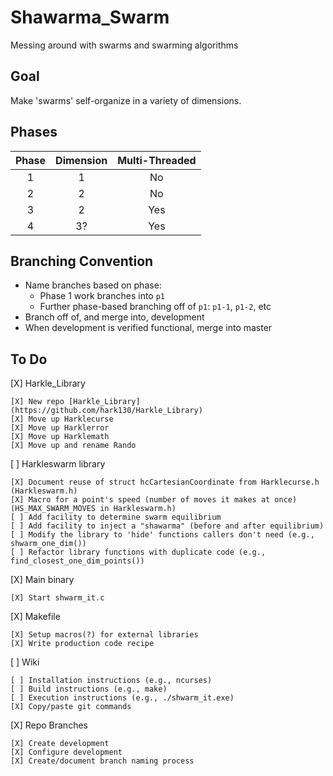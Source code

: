 # Shawarma_Swarm
Messing around with swarms and swarming algorithms

## Goal
Make 'swarms' self-organize in a variety of dimensions.

## Phases

| Phase | Dimension | Multi-Threaded |
| :---: | :-------: | :------------: |
| 1     | 1         | No             |
| 2     | 2         | No             |
| 3     | 2         | Yes            |
| 4     | 3?        | Yes            |

## Branching Convention

* Name branches based on phase:
    * Phase 1 work branches into `p1`
    * Further phase-based branching off of `p1`: `p1-1`, `p1-2`, etc
* Branch off of, and merge into, development
* When development is verified functional, merge into master

## To Do

[X] Harkle_Library

    [X] New repo [Harkle_Library](https://github.com/hark130/Harkle_Library)
    [X] Move up Harklecurse
    [X] Move up Harklerror
    [X] Move up Harklemath
    [X] Move up and rename Rando
[ ] Harkleswarm library

    [X] Document reuse of struct hcCartesianCoordinate from Harklecurse.h (Harkleswarm.h)
    [X] Macro for a point's speed (number of moves it makes at once) (HS_MAX_SWARM_MOVES in Harkleswarm.h)
    [ ] Add facility to determine swarm equilibrium
    [ ] Add facility to inject a "shawarma" (before and after equilibrium)
    [ ] Modify the library to 'hide' functions callers don't need (e.g., shwarm_one_dim())
    [ ] Refactor library functions with duplicate code (e.g., find_closest_one_dim_points())
[X] Main binary

    [X] Start shwarm_it.c
[X] Makefile

    [X] Setup macros(?) for external libraries
    [X] Write production code recipe
[ ] Wiki

    [ ] Installation instructions (e.g., ncurses)
    [ ] Build instructions (e.g., make)
    [ ] Execution instructions (e.g., ./shwarm_it.exe)
    [X] Copy/paste git commands
[X] Repo Branches

    [X] Create development
    [X] Configure development
    [X] Create/document branch naming process
